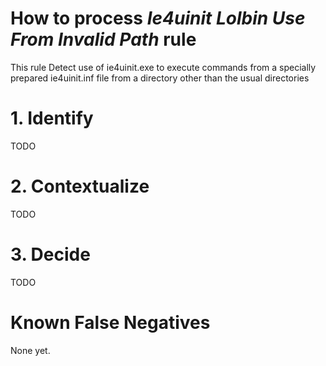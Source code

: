 # How to process *Ie4uinit Lolbin Use From Invalid Path* rule
This rule Detect use of ie4uinit.exe to execute commands from a specially prepared ie4uinit.inf file from a directory other than the usual directories

# 1. Identify
TODO

# 2. Contextualize
TODO

# 3. Decide
TODO

# Known False Negatives
None yet.
